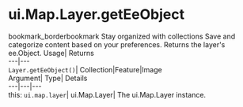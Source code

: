  
#  ui.Map.Layer.getEeObject 
bookmark_borderbookmark Stay organized with collections  Save and categorize content based on your preferences. 
Returns the layer's ee.Object. 
Usage| Returns  
---|---  
`Layer.getEeObject()`| Collection|Feature|Image  
Argument| Type| Details  
---|---|---  
this: `ui.map.layer`| ui.Map.Layer| The ui.Map.Layer instance.  
